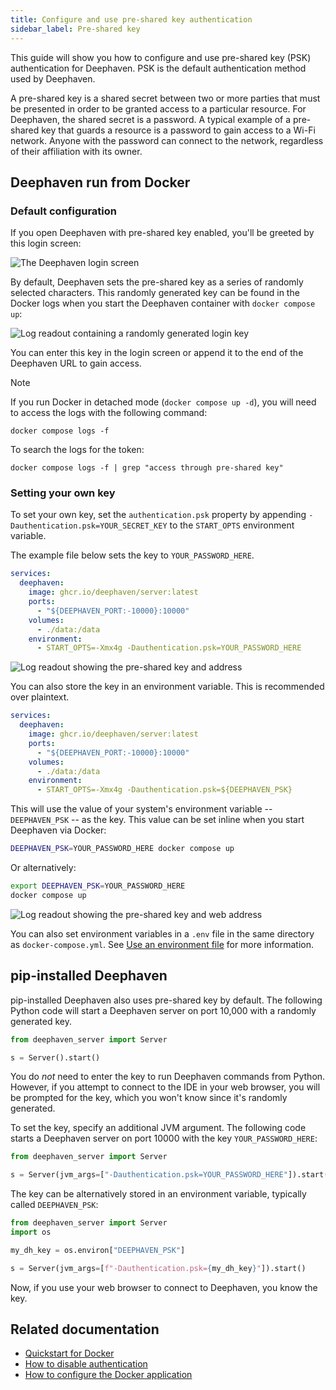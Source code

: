 ```yaml
---
title: Configure and use pre-shared key authentication
sidebar_label: Pre-shared key
---
```


This guide will show you how to configure and use pre-shared key (PSK) authentication for Deephaven. PSK is the default authentication method used by Deephaven.

A pre-shared key is a shared secret between two or more parties that must be presented in order to be granted access to a particular resource. For Deephaven, the shared secret is a password. A typical example of a pre-shared key that guards a resource is a password to gain access to a Wi-Fi network. Anyone with the password can connect to the network, regardless of their affiliation with its owner.

## Deephaven run from Docker

### Default configuration

If you open Deephaven with pre-shared key enabled, you'll be greeted by this login screen:

![The Deephaven login screen](../../assets/tutorials/psk-loginscreen.png)

By default, Deephaven sets the pre-shared key as a series of randomly selected characters. This randomly generated key can be found in the Docker logs when you start the Deephaven container with `docker compose up`:

![Log readout containing a randomly generated login key](../../assets/tutorials/default-psk.png)

You can enter this key in the login screen or append it to the end of the Deephaven URL to gain access.

> [!NOTE]
> If you run Docker in detached mode (`docker compose up -d`), you will need to access the logs with the following command:
>
> `docker compose logs -f`
>
> To search the logs for the token:
>
> `docker compose logs -f | grep "access through pre-shared key"`

### Setting your own key

To set your own key, set the `authentication.psk` property by appending `-Dauthentication.psk=YOUR_SECRET_KEY` to the `START_OPTS` environment variable.

The example file below sets the key to `YOUR_PASSWORD_HERE`.

```yaml
services:
  deephaven:
    image: ghcr.io/deephaven/server:latest
    ports:
      - "${DEEPHAVEN_PORT:-10000}:10000"
    volumes:
      - ./data:/data
    environment:
      - START_OPTS=-Xmx4g -Dauthentication.psk=YOUR_PASSWORD_HERE
```

![Log readout showing the pre-shared key and address](../../assets/how-to/custom-psk2.png)

You can also store the key in an environment variable. This is recommended over plaintext.

```yaml
services:
  deephaven:
    image: ghcr.io/deephaven/server:latest
    ports:
      - "${DEEPHAVEN_PORT:-10000}:10000"
    volumes:
      - ./data:/data
    environment:
      - START_OPTS=-Xmx4g -Dauthentication.psk=${DEEPHAVEN_PSK}
```

This will use the value of your system's environment variable -- `DEEPHAVEN_PSK` -- as the key. This value can be set inline when you start Deephaven via Docker:

```bash
DEEPHAVEN_PSK=YOUR_PASSWORD_HERE docker compose up
```

Or alternatively:

```bash
export DEEPHAVEN_PSK=YOUR_PASSWORD_HERE
docker compose up
```

![Log readout showing the pre-shared key and web address](../../assets/how-to/custom-psk2.png)

You can also set environment variables in a `.env` file in the same directory as `docker-compose.yml`. See [Use an environment file](https://docs.docker.com/compose/environment-variables/env-file/) for more information.

## pip-installed Deephaven

pip-installed Deephaven also uses pre-shared key by default. The following Python code will start a Deephaven server on port 10,000 with a randomly generated key.

```python skip-test
from deephaven_server import Server

s = Server().start()
```

You do _not_ need to enter the key to run Deephaven commands from Python. However, if you attempt to connect to the IDE in your web browser, you will be prompted for the key, which you won't know since it's randomly generated.

To set the key, specify an additional JVM argument. The following code starts a Deephaven server on port 10000 with the key `YOUR_PASSWORD_HERE`:

```python skip-test
from deephaven_server import Server

s = Server(jvm_args=["-Dauthentication.psk=YOUR_PASSWORD_HERE"]).start()
```

The key can be alternatively stored in an environment variable, typically called `DEEPHAVEN_PSK`:

```python skip-test
from deephaven_server import Server
import os

my_dh_key = os.environ["DEEPHAVEN_PSK"]

s = Server(jvm_args=[f"-Dauthentication.psk={my_dh_key}"]).start()
```

Now, if you use your web browser to connect to Deephaven, you know the key.

## Related documentation

- [Quickstart for Docker](../../getting-started/docker-install.md)
- [How to disable authentication](./auth-anon.md)
- [How to configure the Docker application](../configuration/docker-application.md)

